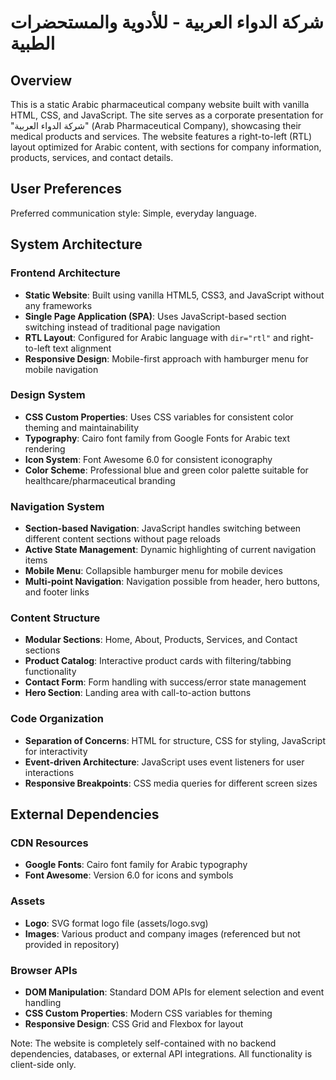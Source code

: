 # شركة الدواء العربية - للأدوية والمستحضرات الطبية

## Overview

This is a static Arabic pharmaceutical company website built with vanilla HTML, CSS, and JavaScript. The site serves as a corporate presentation for "شركة الدواء العربية" (Arab Pharmaceutical Company), showcasing their medical products and services. The website features a right-to-left (RTL) layout optimized for Arabic content, with sections for company information, products, services, and contact details.

## User Preferences

Preferred communication style: Simple, everyday language.

## System Architecture

### Frontend Architecture
- **Static Website**: Built using vanilla HTML5, CSS3, and JavaScript without any frameworks
- **Single Page Application (SPA)**: Uses JavaScript-based section switching instead of traditional page navigation
- **RTL Layout**: Configured for Arabic language with `dir="rtl"` and right-to-left text alignment
- **Responsive Design**: Mobile-first approach with hamburger menu for mobile navigation

### Design System
- **CSS Custom Properties**: Uses CSS variables for consistent color theming and maintainability
- **Typography**: Cairo font family from Google Fonts for Arabic text rendering
- **Icon System**: Font Awesome 6.0 for consistent iconography
- **Color Scheme**: Professional blue and green color palette suitable for healthcare/pharmaceutical branding

### Navigation System
- **Section-based Navigation**: JavaScript handles switching between different content sections without page reloads
- **Active State Management**: Dynamic highlighting of current navigation items
- **Mobile Menu**: Collapsible hamburger menu for mobile devices
- **Multi-point Navigation**: Navigation possible from header, hero buttons, and footer links

### Content Structure
- **Modular Sections**: Home, About, Products, Services, and Contact sections
- **Product Catalog**: Interactive product cards with filtering/tabbing functionality
- **Contact Form**: Form handling with success/error state management
- **Hero Section**: Landing area with call-to-action buttons

### Code Organization
- **Separation of Concerns**: HTML for structure, CSS for styling, JavaScript for interactivity
- **Event-driven Architecture**: JavaScript uses event listeners for user interactions
- **Responsive Breakpoints**: CSS media queries for different screen sizes

## External Dependencies

### CDN Resources
- **Google Fonts**: Cairo font family for Arabic typography
- **Font Awesome**: Version 6.0 for icons and symbols

### Assets
- **Logo**: SVG format logo file (assets/logo.svg)
- **Images**: Various product and company images (referenced but not provided in repository)

### Browser APIs
- **DOM Manipulation**: Standard DOM APIs for element selection and event handling
- **CSS Custom Properties**: Modern CSS variables for theming
- **Responsive Design**: CSS Grid and Flexbox for layout

Note: The website is completely self-contained with no backend dependencies, databases, or external API integrations. All functionality is client-side only.